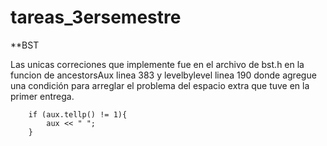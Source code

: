 # tareas_3ersemestre
**BST

Las unicas correciones que implemente fue en el archivo de bst.h en la funcion de ancestorsAux linea 383 y levelbylevel linea 190 donde agregue una condición para arreglar el problema del espacio extra que tuve en la primer entrega.

        if (aux.tellp() != 1){
            aux << " ";
        }


